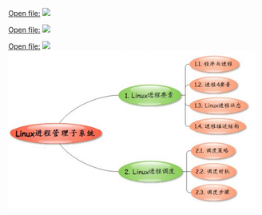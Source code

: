 
[Open file:](photo/d2d9e63c31cf2169b66edd17cc70898c_MD5.png)
![](photo/d2d9e63c31cf2169b66edd17cc70898c_MD5.png)

[Open file:](photo/d2d9e63c31cf2169b66edd17cc70898c_MD5.png)
![](photo/d2d9e63c31cf2169b66edd17cc70898c_MD5.png)

[Open file:](photo/d2d9e63c31cf2169b66edd17cc70898c_MD5.png)
![](photo/d2d9e63c31cf2169b66edd17cc70898c_MD5.png)
![](../photo/Pasted%20image%2020230506182128.png)